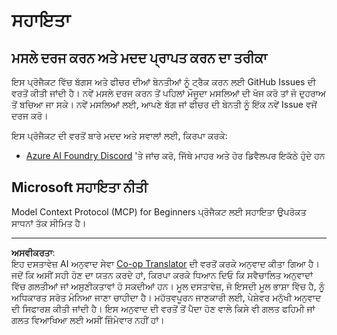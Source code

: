 <!--
CO_OP_TRANSLATOR_METADATA:
{
  "original_hash": "368870f8ab79f903ad80b6a985829516",
  "translation_date": "2025-09-17T22:16:42+00:00",
  "source_file": "SUPPORT.md",
  "language_code": "pa"
}
-->
# ਸਹਾਇਤਾ

## ਮਸਲੇ ਦਰਜ ਕਰਨ ਅਤੇ ਮਦਦ ਪ੍ਰਾਪਤ ਕਰਨ ਦਾ ਤਰੀਕਾ  

ਇਸ ਪ੍ਰੋਜੈਕਟ ਵਿੱਚ ਬੱਗਸ ਅਤੇ ਫੀਚਰ ਦੀਆਂ ਬੇਨਤੀਆਂ ਨੂੰ ਟ੍ਰੈਕ ਕਰਨ ਲਈ GitHub Issues ਦੀ ਵਰਤੋਂ ਕੀਤੀ ਜਾਂਦੀ ਹੈ। ਨਵੇਂ ਮਸਲੇ ਦਰਜ ਕਰਨ ਤੋਂ ਪਹਿਲਾਂ ਮੌਜੂਦਾ ਮਸਲਿਆਂ ਦੀ ਖੋਜ ਕਰੋ ਤਾਂ ਜੋ ਦੁਹਰਾਅ ਤੋਂ ਬਚਿਆ ਜਾ ਸਕੇ। ਨਵੇਂ ਮਸਲਿਆਂ ਲਈ, ਆਪਣੇ ਬੱਗ ਜਾਂ ਫੀਚਰ ਦੀ ਬੇਨਤੀ ਨੂੰ ਇੱਕ ਨਵੇਂ Issue ਵਜੋਂ ਦਰਜ ਕਰੋ।

ਇਸ ਪ੍ਰੋਜੈਕਟ ਦੀ ਵਰਤੋਂ ਬਾਰੇ ਮਦਦ ਅਤੇ ਸਵਾਲਾਂ ਲਈ, ਕਿਰਪਾ ਕਰਕੇ:
- [Azure AI Foundry Discord](https://discord.com/invite/ByRwuEEgH4) 'ਤੇ ਜਾਂਚ ਕਰੋ, ਜਿੱਥੇ ਮਾਹਰ ਅਤੇ ਹੋਰ ਡਿਵੈਲਪਰ ਇਕੱਠੇ ਹੁੰਦੇ ਹਨ

## Microsoft ਸਹਾਇਤਾ ਨੀਤੀ  

Model Context Protocol (MCP) for Beginners ਪ੍ਰੋਜੈਕਟ ਲਈ ਸਹਾਇਤਾ ਉਪਰੋਕਤ ਸਾਧਨਾਂ ਤੱਕ ਸੀਮਿਤ ਹੈ।

---

**ਅਸਵੀਕਰਤਾ**:  
ਇਹ ਦਸਤਾਵੇਜ਼ AI ਅਨੁਵਾਦ ਸੇਵਾ [Co-op Translator](https://github.com/Azure/co-op-translator) ਦੀ ਵਰਤੋਂ ਕਰਕੇ ਅਨੁਵਾਦ ਕੀਤਾ ਗਿਆ ਹੈ। ਜਦੋਂ ਕਿ ਅਸੀਂ ਸਹੀ ਹੋਣ ਦਾ ਯਤਨ ਕਰਦੇ ਹਾਂ, ਕਿਰਪਾ ਕਰਕੇ ਧਿਆਨ ਦਿਓ ਕਿ ਸਵੈਚਾਲਿਤ ਅਨੁਵਾਦਾਂ ਵਿੱਚ ਗਲਤੀਆਂ ਜਾਂ ਅਸੁਣੀਕਤਾਵਾਂ ਹੋ ਸਕਦੀਆਂ ਹਨ। ਮੂਲ ਦਸਤਾਵੇਜ਼, ਜੋ ਇਸਦੀ ਮੂਲ ਭਾਸ਼ਾ ਵਿੱਚ ਹੈ, ਨੂੰ ਅਧਿਕਾਰਤ ਸਰੋਤ ਮੰਨਿਆ ਜਾਣਾ ਚਾਹੀਦਾ ਹੈ। ਮਹੱਤਵਪੂਰਨ ਜਾਣਕਾਰੀ ਲਈ, ਪੇਸ਼ੇਵਰ ਮਨੁੱਖੀ ਅਨੁਵਾਦ ਦੀ ਸਿਫਾਰਸ਼ ਕੀਤੀ ਜਾਂਦੀ ਹੈ। ਇਸ ਅਨੁਵਾਦ ਦੀ ਵਰਤੋਂ ਤੋਂ ਪੈਦਾ ਹੋਣ ਵਾਲੇ ਕਿਸੇ ਵੀ ਗਲਤ ਫਹਿਮੀ ਜਾਂ ਗਲਤ ਵਿਆਖਿਆ ਲਈ ਅਸੀਂ ਜ਼ਿੰਮੇਵਾਰ ਨਹੀਂ ਹਾਂ।